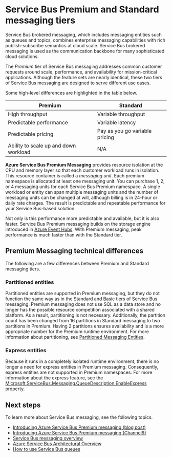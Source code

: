 <properties
	pageTitle="Service Bus Premium and Standard Messaging pricing tiers overview | Microsoft Azure"
	description="Service Bus Premium and Standard Messaging"
	services="service-bus"
	documentationCenter=".net"
	authors="djrosanova"
	manager="timlt"
	editor=""/>

<tags
	ms.service="service-bus"
	ms.workload="na"
	ms.tgt_pltfrm="na"
	ms.devlang="na"
	ms.topic="get-started-article"
	ms.date="03/16/2016"
	ms.author="darosa;sethm"/>

# Service Bus Premium and Standard messaging tiers 

Service Bus brokered messaging, which includes messaging entities such as queues and topics, combines enterprise messaging capabilities with rich publish-subscribe semantics at cloud scale. Service Bus brokered messaging is used as the communication backbone for many sophisticated cloud solutions.

The *Premium* tier of Service Bus messaging addresses common customer requests around scale, performance, and availability for mission-critical applications. Although the feature sets are nearly identical, these two tiers of Service Bus messaging are designed to serve different use cases.

Some high-level differences are highlighted in the table below.

| Premium                               | Standard                       |
|---------------------------------------|--------------------------------|
| High throughput                       | Variable throughput            |
| Predictable performance               | Variable latency               |
| Predictable pricing                   | Pay as you go variable pricing |
| Ability to scale up and down workload | N/A                            |

**Azure Service Bus Premium Messaging** provides resource isolation at the CPU and memory layer so that each customer workload runs in isolation. This resource container is called a *messaging unit*. Each premium namespace is allocated at least one messaging unit. You can purchase 1, 2, or 4 messaging units for each Service Bus Premium namespace. A single workload or entity can span multiple messaging units and the number of messaging units can be changed at will, although billing is in 24-hour or daily rate charges. The result is predictable and repeatable performance for your Service Bus-based solution.

Not only is this performance more predictable and available, but it is also faster. Service Bus Premium messaging builds on the storage engine introduced in [Azure Event Hubs](https://azure.microsoft.com/services/event-hubs/). With Premium messaging, peak performance is much faster than with the Standard tier.

## Premium Messaging technical differences

The following are a few differences between Premium and Standard messaging tiers.

### Partitioned entities

Partitioned entities are supported in Premium messaging, but they do not function the same way as in the Standard and Basic tiers of Service Bus messaging. Premium messaging does not use SQL as a data store and no longer has the possible resource competition associated with a shared platform. As a result, partitioning is not necessary. Additionally, the partition count has been changed from 16 partitions in Standard messaging to two partitions in Premium. Having 2 partitions ensures availability and is a more appropriate number for the Premium runtime environment. For more information about partitioning, see [Partitioned Messaging Entities](service-bus-partitioning.md).

### Express entities

Because it runs in a completely isolated runtime environment, there is no longer a need for express entities in Premium messaging. Consequently, express entities are not supported in Premium namespaces. For more information about the express feature, see the [Microsoft.ServiceBus.Messaging.QueueDescription.EnableExpress](https://msdn.microsoft.com/library/azure/microsoft.servicebus.messaging.queuedescription.enableexpress.aspx) property.

## Next steps

To learn more about Service Bus messaging, see the following topics.

- [Introducing Azure Service Bus Premium messaging (blog post)](http://azure.microsoft.com/blog/introducing-azure-service-bus-premium-messaging/)
- [Introducing Azure Service Bus Premium messaging (Channel9)](https://channel9.msdn.com/Blogs/Subscribe/Introducing-Azure-Service-Bus-Premium-Messaging)
- [Service Bus messaging overview](service-bus-messaging-overview.md)
- [Azure Service Bus Architectural Overview](service-bus-fundamentals-hybrid-solutions.md)
- [How to use Service Bus queues](service-bus-dotnet-how-to-use-queues.md)
